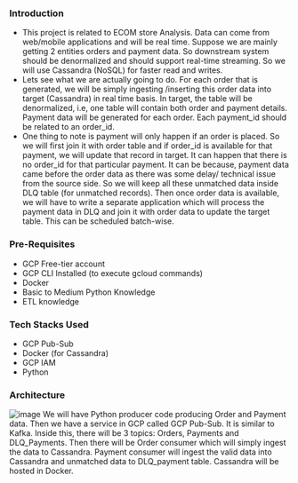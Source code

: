 ### Introduction
- This project is related to ECOM store Analysis. Data can come from web/mobile applications and will be real time. Suppose we are mainly getting 2 entities orders and payment data. So downstream system should be denormalized and should support real-time streaming. So we will use Cassandra (NoSQL) for faster read and writes.
- Lets see what we are actually going to do. For each order that is generated, we will be simply ingesting /inserting this order data into target (Cassandra) in real time basis. In target, the table will be denormalized, i.e, one table will contain both order and payment details. Payment data will be generated for each order. Each payment_id should be related to an order_id.
- One thing to note is payment will only happen if an order is placed. So we will first join it with order table and if order_id is available for that payment, we will update that record in target. It can happen that there is no order_id for that particular payment. It can be because, payment data came before the order data as there was some delay/ technical issue from the source side. So we will keep all these unmatched data inside DLQ table (for unmatched records). Then once order data is available, we will have to write a separate application which will process the payment data in DLQ and join it with order data to update the target table. This can be scheduled batch-wise.

### Pre-Requisites
- GCP Free-tier account
- GCP CLI Installed (to execute gcloud commands)
- Docker
- Basic to Medium Python Knowledge
- ETL knowledge

### Tech Stacks Used
- GCP Pub-Sub
- Docker (for Cassandra)
- GCP IAM
- Python

### Architecture
![image](https://github.com/LavanyaEV/BigData-Enginering-Projects/assets/48172931/11e550b3-ffb8-403e-8207-e17d03393c53)
We will have Python producer code producing Order and Payment data. Then we have a service in GCP called GCP Pub-Sub. It is similar to Kafka. Inside this, there will be 3 topics: Orders, Payments and DLQ_Payments. Then there will be Order consumer which will simply ingest the data to Cassandra. Payment consumer will ingest the valid data into Cassandra and unmatched data to DLQ_payment table. Cassandra will be hosted in Docker. 


